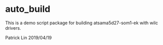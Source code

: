 # auto_build

This is a demo script package for building atsama5d27-som1-ek with wilc drivers.

Patrick Lin
2019/04/19
